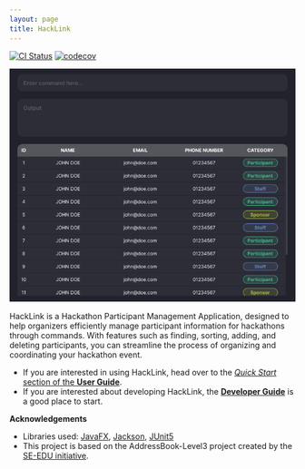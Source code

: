 ```yaml
---
layout: page
title: HackLink
---
```


[![CI Status](https://github.com/AY2324S2-CS2103T-F12-4/tp/workflows/Java%20CI/badge.svg)](https://github.com/AY2324S2-CS2103T-F12-4/tp/actions)
[![codecov](https://codecov.io/gh/AY2324S2-CS2103T-F12-4/tp/graph/badge.svg?token=GBDKPFRKM5)](https://codecov.io/gh/AY2324S2-CS2103T-F12-4/tp)

![Ui](images/Ui.png)

HackLink is a Hackathon Participant Management Application, designed to help organizers efficiently manage participant information for hackathons through commands. With features such as finding, sorting, adding, and deleting participants, you can streamline the process of organizing and coordinating your hackathon event.

- If you are interested in using HackLink, head over to the [_Quick Start_ section of the **User Guide**](UserGuide.html#quick-start).
- If you are interested about developing HackLink, the [**Developer Guide**](DeveloperGuide.html) is a good place to start.

**Acknowledgements**

- Libraries used: [JavaFX](https://openjfx.io/), [Jackson](https://github.com/FasterXML/jackson), [JUnit5](https://github.com/junit-team/junit5)
- This project is based on the AddressBook-Level3 project created by the [SE-EDU initiative](https://se-education.org).
